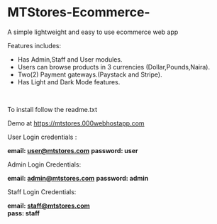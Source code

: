 # MTStores-Ecommerce-
A simple lightweight and easy to use ecommerce web app

Features includes:

<ul>
<li>Has Admin,Staff and User modules.</li>
<li>Users can browse products in 3 currencies (Dollar,Pounds,Naira).</li>
<li>Two(2) Payment gateways.(Paystack and Stripe).</li>
<li>Has Light and Dark Mode features.</li>

</ul>
<br>

To install follow the readme.txt

Demo at https://mtstores.000webhostapp.com

User  Login credentials :

<b>email: user@mtstores.com</b>
<b>password: user</b>

Admin  Login Credentials:

<b>email: admin@mtstores.com</b>
<b>password: admin</b>

Staff Login Credentials:

<b>email: staff@mtstores.com</b><br>
<b>pass: staff</b>

